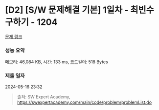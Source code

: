 # [D2] [S/W 문제해결 기본] 1일차 - 최빈수 구하기 - 1204 

[문제 링크](https://swexpertacademy.com/main/code/problem/problemDetail.do?contestProbId=AV13zo1KAAACFAYh) 

### 성능 요약

메모리: 46,084 KB, 시간: 133 ms, 코드길이: 518 Bytes

### 제출 일자

2024-05-16 23:32



> 출처: SW Expert Academy, https://swexpertacademy.com/main/code/problem/problemList.do